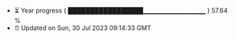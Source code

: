 - ⏳ Year progress { █████████████████▁▁▁▁▁▁▁▁▁▁▁▁▁ } 57.64 %
- ⏰ Updated on Sun, 30 Jul 2023 09:14:33 GMT

